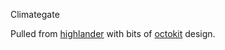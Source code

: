 Climategate

Pulled from [highlander](https://github.com/ashmckenzie/highlander) with bits of [octokit](https://github.com/octokit/octokit.rb) design.
